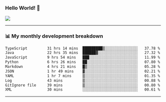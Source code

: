 ### Hello World! 👋

<a>
  <img align="center" src="https://github-readme-stats.vercel.app/api?username=megatunger&count_private=true&include_all_commits=true&bg_color=30,56CCF2,2F80ED&title_color=fff&text_color=fff" />
</a>

------
### 📊 My monthly development breakdown

<!--START_SECTION:waka-->

```txt
TypeScript         31 hrs 14 mins  █████████▒░░░░░░░░░░░░░░░   37.78 %
Java               22 hrs 35 mins  ██████▓░░░░░░░░░░░░░░░░░░   27.32 %
JavaScript         9 hrs 54 mins   ███░░░░░░░░░░░░░░░░░░░░░░   11.99 %
Python             6 hrs 26 mins   ██░░░░░░░░░░░░░░░░░░░░░░░   07.80 %
Markdown           4 hrs 21 mins   █▒░░░░░░░░░░░░░░░░░░░░░░░   05.28 %
JSON               1 hr 49 mins    ▓░░░░░░░░░░░░░░░░░░░░░░░░   02.21 %
YAML               1 hr 7 mins     ▒░░░░░░░░░░░░░░░░░░░░░░░░   01.35 %
Log                43 mins         ▒░░░░░░░░░░░░░░░░░░░░░░░░   00.88 %
GitIgnore file     39 mins         ▒░░░░░░░░░░░░░░░░░░░░░░░░   00.80 %
XML                30 mins         ░░░░░░░░░░░░░░░░░░░░░░░░░   00.61 %
```

<!--END_SECTION:waka-->

------
